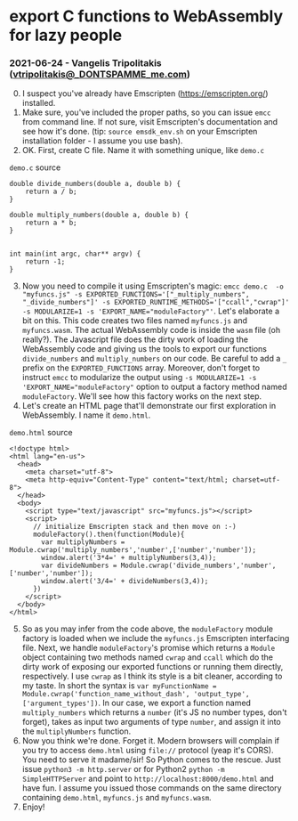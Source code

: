 # export C functions to WebAssembly for lazy people
### 2021-06-24 - Vangelis Tripolitakis (vtripolitakis@_DONTSPAMME_me.com)

0. I suspect you've already have Emscripten (https://emscripten.org/) installed.
1. Make sure, you've included the proper paths, so you can issue `emcc` from command line. If not sure, visit Emscripten's documentation and see how it's done. (tip: `source emsdk_env.sh` on your Emscripten installation folder - I assume you use bash).
2. OK. First, create C file. Name it with something unique, like `demo.c`

`demo.c` source
```
double divide_numbers(double a, double b) {
    return a / b;
}

double multiply_numbers(double a, double b) {
    return a * b;
}


int main(int argc, char** argv) {
    return -1;
}
```

3. Now you need to compile it using Emscripten's magic:  `emcc demo.c  -o "myfuncs.js" -s EXPORTED_FUNCTIONS='["_multiply_numbers", "_divide_numbers"]' -s EXPORTED_RUNTIME_METHODS='["ccall","cwrap"]' -s MODULARIZE=1 -s 'EXPORT_NAME="moduleFactory"'`. Let's elaborate a bit on this. This code creates two files named `myfuncs.js` and `myfuncs.wasm`. The actual WebAssembly code is inside the `wasm` file (oh really?). The Javascript file does the dirty work of loading the WebAssembly code and giving us the tools to export our functions `divide_numbers` and `multiply_numbers` on our code. Be careful to add a `_` prefix on the `EXPORTED_FUNCTIONS` array. Moreover, don't forget to instruct `emcc` to modularize the output using `-s MODULARIZE=1 -s 'EXPORT_NAME="moduleFactory"` option to output a factory method named `moduleFactory`. We'll see how this factory works on the next step.
4. Let's create an HTML page that'll demonstrate our first exploration in WebAssembly. I name it `demo.html`.

`demo.html` source
```
<!doctype html>
<html lang="en-us">
  <head>
    <meta charset="utf-8">
    <meta http-equiv="Content-Type" content="text/html; charset=utf-8">
  </head>
  <body>
    <script type="text/javascript" src="myfuncs.js"></script>
    <script>
      // initialize Emscripten stack and then move on :-)
      moduleFactory().then(function(Module){
        var multiplyNumbers = Module.cwrap('multiply_numbers','number',['number','number']);
        window.alert('3*4=' + multiplyNumbers(3,4));
        var divideNumbers = Module.cwrap('divide_numbers','number',['number','number']);
        window.alert('3/4=' + divideNumbers(3,4));
      })
    </script>
  </body>
</html>
```
5. So as you may infer from the code above, the `moduleFactory` module factory is loaded when we include the `myfuncs.js` Emscripten interfacing file. Next, we handle `moduleFactory`'s promise which returns a  `Module` object containing two methods named `cwrap` and `ccall` which do the dirty work of exposing our exported functions or running them directly, respectively. I use `cwrap` as I think its style is a bit cleaner, according to my taste. In short the syntax is `var myFunctionName = Module.cwrap('function_name_without_dash', 'output_type', ['argument_types'])`. In our case, we export a function named `multiply_numbers` which returns a `number` (it's JS no number types, don't forget), takes as input two arguments of type `number`, and assign it into the `multiplyNumbers` function.
6. Now you think we're done. Forget it. Modern browsers will complain if you try to access `demo.html` using `file://` protocol (yeap it's CORS). You need to serve it madame/sir! So Python comes to the rescue. Just issue `python3 -m http.server` or for Python2 `python -m SimpleHTTPServer` and point to `http://localhost:8000/demo.html` and have fun. I assume you issued those commands on the same directory containing `demo.html`, `myfuncs.js` and `myfuncs.wasm`.
7. Enjoy!
